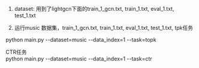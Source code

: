 1. dataset:
用到了lightgcn下面的train_1_gcn.txt, train_1.txt, eval_1.txt, test_1.txt

2. 运行music 数据集，train_1_gcn.txt, train_1.txt, eval_1.txt, test_1.txt, tpk任务

python main.py --dataset=music --data_index=1 --task=topk

CTR任务\
python main.py --dataset=music --data_index=1 --task=ctr